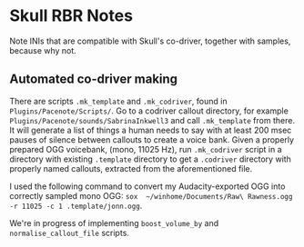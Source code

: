 # Skull RBR Notes

Note INIs that are compatible with Skull's co-driver, together with samples, because why not.

## Automated co-driver making

There are scripts `.mk_template` and `.mk_codriver`, found in `Plugins/Pacenote/Scripts/`. Go to a codriver callout directory, for example `Plugins/Pacenote/sounds/SabrinaInkwell3` and call `.mk_template` from there. It will generate a list of things a human needs to say with at least 200 msec pauses of silence between callouts to create a voice bank. Given a properly prepared OGG voicebank, (mono, 11025 Hz), run `.mk_codriver` script in a directory with existing `.template` directory to get a `.codriver` directory with properly named callouts, extracted from the aforementioned file.

I used the following command to convert my Audacity-exported OGG into correctly sampled mono OGG: `sox  ~/winhome/Documents/Raw\ Rawness.ogg -r 11025 -c 1 .template/jonn.ogg`.

We're in progress of implementing `boost_volume_by` and `normalise_callout_file` scripts.
